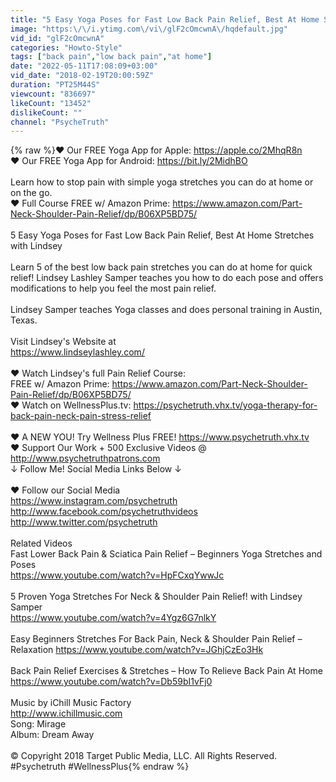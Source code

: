 ```yaml
---
title: "5 Easy Yoga Poses for Fast Low Back Pain Relief, Best At Home Stretches with Lindsey"
image: "https:\/\/i.ytimg.com\/vi\/glF2cOmcwnA\/hqdefault.jpg"
vid_id: "glF2cOmcwnA"
categories: "Howto-Style"
tags: ["back pain","low back pain","at home"]
date: "2022-05-11T17:08:09+03:00"
vid_date: "2018-02-19T20:00:59Z"
duration: "PT25M44S"
viewcount: "836697"
likeCount: "13452"
dislikeCount: ""
channel: "PsycheTruth"
---
```

{% raw %}♥ Our FREE Yoga App for Apple: <a rel="nofollow" target="blank" href="https://apple.co/2MhqR8n">https://apple.co/2MhqR8n</a><br />♥ Our FREE Yoga App for Android: <a rel="nofollow" target="blank" href="https://bit.ly/2MidhBO">https://bit.ly/2MidhBO</a><br /><br />Learn how to stop pain with simple yoga stretches you can do at home or on the go.<br />♥ Full Course FREE w/ Amazon Prime: <a rel="nofollow" target="blank" href="https://www.amazon.com/Part-Neck-Shoulder-Pain-Relief/dp/B06XP5BD75/">https://www.amazon.com/Part-Neck-Shoulder-Pain-Relief/dp/B06XP5BD75/</a><br /><br />5 Easy Yoga Poses for Fast Low Back Pain Relief, Best At Home Stretches with Lindsey<br /><br />Learn 5 of the best low back pain stretches you can do at home for quick relief!  Lindsey Lashley Samper teaches you how to do each pose and offers  modifications to help you feel the most pain relief. <br /><br />Lindsey Samper teaches Yoga classes and does personal training in Austin, Texas.<br /><br />Visit Lindsey's Website at <br /><a rel="nofollow" target="blank" href="https://www.lindseylashley.com/">https://www.lindseylashley.com/</a><br /><br />♥ Watch Lindsey's full Pain Relief Course:<br />FREE w/ Amazon Prime: <a rel="nofollow" target="blank" href="https://www.amazon.com/Part-Neck-Shoulder-Pain-Relief/dp/B06XP5BD75/">https://www.amazon.com/Part-Neck-Shoulder-Pain-Relief/dp/B06XP5BD75/</a><br />♥ Watch on WellnessPlus.tv:  <a rel="nofollow" target="blank" href="https://psychetruth.vhx.tv/yoga-therapy-for-back-pain-neck-pain-stress-relief">https://psychetruth.vhx.tv/yoga-therapy-for-back-pain-neck-pain-stress-relief</a><br /><br />♥ A NEW YOU! Try Wellness Plus FREE! <a rel="nofollow" target="blank" href="https://www.psychetruth.vhx.tv">https://www.psychetruth.vhx.tv</a><br />♥ Support Our Work + 500 Exclusive Videos @ <a rel="nofollow" target="blank" href="http://www.psychetruthpatrons.com">http://www.psychetruthpatrons.com</a> <br />↓ Follow Me! Social Media Links Below ↓<br /><br />♥ Follow our Social Media<br /><a rel="nofollow" target="blank" href="https://www.instagram.com/psychetruth">https://www.instagram.com/psychetruth</a><br /><a rel="nofollow" target="blank" href="http://www.facebook.com/psychetruthvideos">http://www.facebook.com/psychetruthvideos</a><br /><a rel="nofollow" target="blank" href="http://www.twitter.com/psychetruth">http://www.twitter.com/psychetruth</a><br /><br />Related Videos <br />Fast Lower Back Pain &amp; Sciatica Pain Relief – Beginners Yoga Stretches and Poses<br /><a rel="nofollow" target="blank" href="https://www.youtube.com/watch?v=HpFCxqYwwJc">https://www.youtube.com/watch?v=HpFCxqYwwJc</a><br /><br />5 Proven Yoga Stretches For Neck &amp; Shoulder Pain Relief! with Lindsey Samper<br /><a rel="nofollow" target="blank" href="https://www.youtube.com/watch?v=4Ygz6G7nlkY">https://www.youtube.com/watch?v=4Ygz6G7nlkY</a><br /><br />Easy Beginners Stretches For Back Pain, Neck &amp; Shoulder Pain Relief – Relaxation <a rel="nofollow" target="blank" href="https://www.youtube.com/watch?v=JGhjCzEo3Hk">https://www.youtube.com/watch?v=JGhjCzEo3Hk</a><br /><br />Back Pain Relief Exercises &amp; Stretches – How To Relieve Back Pain At Home<br /><a rel="nofollow" target="blank" href="https://www.youtube.com/watch?v=Db59bI1vFj0">https://www.youtube.com/watch?v=Db59bI1vFj0</a><br /><br />Music by iChill Music Factory <br /><a rel="nofollow" target="blank" href="http://www.ichillmusic.com">http://www.ichillmusic.com</a> <br />Song: Mirage<br />Album:  Dream Away    <br /><br />© Copyright 2018 Target Public Media, LLC. All Rights Reserved. #Psychetruth #WellnessPlus{% endraw %}
